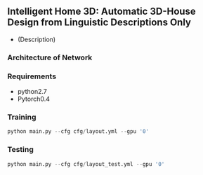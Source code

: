 ## Intelligent Home 3D: Automatic 3D-House Design from Linguistic Descriptions Only

* (Description)

### Architecture of Network

### Requirements

* python2.7
* Pytorch0.4

### Training

```python
python main.py --cfg cfg/layout.yml --gpu '0'
```

### Testing

```python
python main.py --cfg cfg/layout_test.yml --gpu '0'
```

